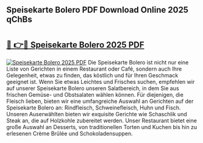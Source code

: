 ## Speisekarte Bolero PDF Download Online 2025 qChBs

# <h2><a href="http://gcc2lan.nevu.top/?p=Speisekarte+Bolero">🔗 👉🔴 Speisekarte Bolero 2025 PDF</a></h2>

[![Speisekarte Bolero 2025 PDF](https://i.imgur.com/dBaPXMq.png)](http://gcc2lan.nevu.top/?p=Speisekarte+Bolero)
Die Speisekarte Bolero ist nicht nur eine Liste von Gerichten in einem Restaurant oder Café, sondern auch Ihre Gelegenheit, etwas zu finden, das köstlich und für Ihren Geschmack geeignet ist. Wenn Sie etwas Leichtes und Frisches suchen, empfehlen wir auf unserer Speisekarte Bolero unseren Salatbereich, in dem Sie aus frischen Gemüse- und Obstsalaten wählen können. Für diejenigen, die Fleisch lieben, bieten wir eine umfangreiche Auswahl an Gerichten auf der Speisekarte Bolero an: Rindfleisch, Schweinefleisch, Huhn und Fisch. Unseren Auserwählten bieten wir exquisite Gerichte wie Schaschlik und Steak an, die auf Holzkohle zubereitet werden. Unser Restaurant bietet eine große Auswahl an Desserts, von traditionellen Torten und Kuchen bis hin zu erlesenen Crème Brûlée und Schokoladensuppen.
